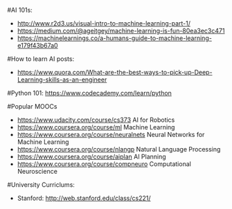 #AI 101s:
- http://www.r2d3.us/visual-intro-to-machine-learning-part-1/
- https://medium.com/@ageitgey/machine-learning-is-fun-80ea3ec3c471
- https://machinelearnings.co/a-humans-guide-to-machine-learning-e179f43b67a0

#How to learn AI posts: 
 - https://www.quora.com/What-are-the-best-ways-to-pick-up-Deep-Learning-skills-as-an-engineer

#Python 101: 
https://www.codecademy.com/learn/python

#Popular MOOCs
- https://www.udacity.com/course/cs373 AI for Robotics
- https://www.coursera.org/course/ml Machine Learning
- https://www.coursera.org/course/neuralnets Neural Networks for Machine Learning
- https://www.coursera.org/course/nlangp Natural Language Processing
- https://www.coursera.org/course/aiplan AI Planning
- https://www.coursera.org/course/compneuro Computational Neuroscience


#University Curriclums: 
- Stanford: http://web.stanford.edu/class/cs221/

